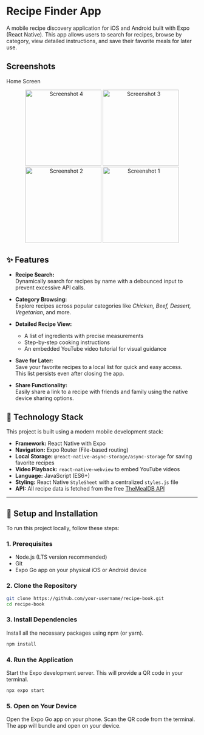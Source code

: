 # Recipe Finder App
A mobile recipe discovery application for iOS and Android built with Expo (React Native). This app allows users to search for recipes, browse by category, view detailed instructions, and save their favorite meals for later use.
## Screenshots
Home Screen
<p align="center">
   <img src="https://github.com/user-attachments/assets/13f791ea-14b4-4551-b17f-98db5cf33664" alt="Screenshot 4" width="200"/>
  <img src="https://github.com/user-attachments/assets/f7b857e3-a7eb-4435-b103-daae8a60f1e2" alt="Screenshot 3" width="200"/>
  <img src="https://github.com/user-attachments/assets/23560a07-ec5f-4a67-8fa6-55f4166a1a6e" alt="Screenshot 2" width="200"/>
  <img src="https://github.com/user-attachments/assets/d3ec212a-e874-40d0-8eaf-fd32a6dda24f" alt="Screenshot 1" width="200"/>
  </p>

  ## ✨ Features

- **Recipe Search:**  
  Dynamically search for recipes by name with a debounced input to prevent excessive API calls.  

- **Category Browsing:**  
  Explore recipes across popular categories like *Chicken, Beef, Dessert, Vegetarian*, and more.  

- **Detailed Recipe View:**  
  - A list of ingredients with precise measurements  
  - Step-by-step cooking instructions  
  - An embedded YouTube video tutorial for visual guidance  

- **Save for Later:**  
  Save your favorite recipes to a local list for quick and easy access.  
  This list persists even after closing the app.  

- **Share Functionality:**  
  Easily share a link to a recipe with friends and family using the native device sharing options.  

## 🚀 Technology Stack

This project is built using a modern mobile development stack:

- **Framework:** React Native with Expo  
- **Navigation:** Expo Router (File-based routing)  
- **Local Storage:** `@react-native-async-storage/async-storage` for saving favorite recipes  
- **Video Playback:** `react-native-webview` to embed YouTube videos  
- **Language:** JavaScript (ES6+)  
- **Styling:** React Native `StyleSheet` with a centralized `styles.js` file  
- **API:** All recipe data is fetched from the free [TheMealDB API](https://www.themealdb.com/api.php)  

---

## 🔧 Setup and Installation

To run this project locally, follow these steps:

### 1. Prerequisites

- Node.js (LTS version recommended)  
- Git  
- Expo Go app on your physical iOS or Android device  

### 2. Clone the Repository

```bash
git clone https://github.com/your-username/recipe-book.git
cd recipe-book
```

### 3. Install Dependencies
Install all the necessary packages using npm (or yarn).
```bash
npm install
```

### 4. Run the Application
Start the Expo development server. This will provide a QR code in your terminal.
```bash
npx expo start
```
### 5. Open on Your Device
Open the Expo Go app on your phone.
Scan the QR code from the terminal.
The app will bundle and open on your device.




